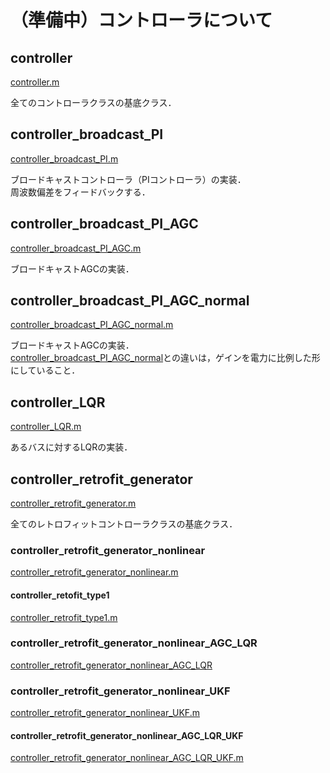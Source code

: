 # （準備中）コントローラについて

## controller

[controller.m]()

全てのコントローラクラスの基底クラス．  

## controller_broadcast_PI

[controller_broadcast_PI.m]()

ブロードキャストコントローラ（PIコントローラ）の実装．  
周波数偏差をフィードバックする．


## controller_broadcast_PI_AGC

[controller_broadcast_PI_AGC.m]()

ブロードキャストAGCの実装．


## controller_broadcast_PI_AGC_normal

[controller_broadcast_PI_AGC_normal.m]()

ブロードキャストAGCの実装．  
[controller_broadcast_PI_AGC_normal](/Docs/controller/#controller_broadcast_pi_agc_normal)との違いは，ゲインを電力に比例した形にしていること．


## controller_LQR

[controller_LQR.m]()

あるバスに対するLQRの実装．


## controller_retrofit_generator

[controller_retrofit_generator.m]()

全てのレトロフィットコントローラクラスの基底クラス．


### controller_retrofit_generator_nonlinear

[controller_retrofit_generator_nonlinear.m]()


#### controller_retofit_type1

[controller_retrofit_type1.m]()


### controller_retrofit_generator_nonlinear_AGC_LQR

[controller_retrofit_generator_nonlinear_AGC_LQR]()


### controller_retrofit_generator_nonlinear_UKF

[controller_retrofit_generator_nonlinear_UKF.m]()


#### controller_retrofit_generator_nonlinear_AGC_LQR_UKF

[controller_retrofit_generator_nonlinear_AGC_LQR_UKF.m]()

